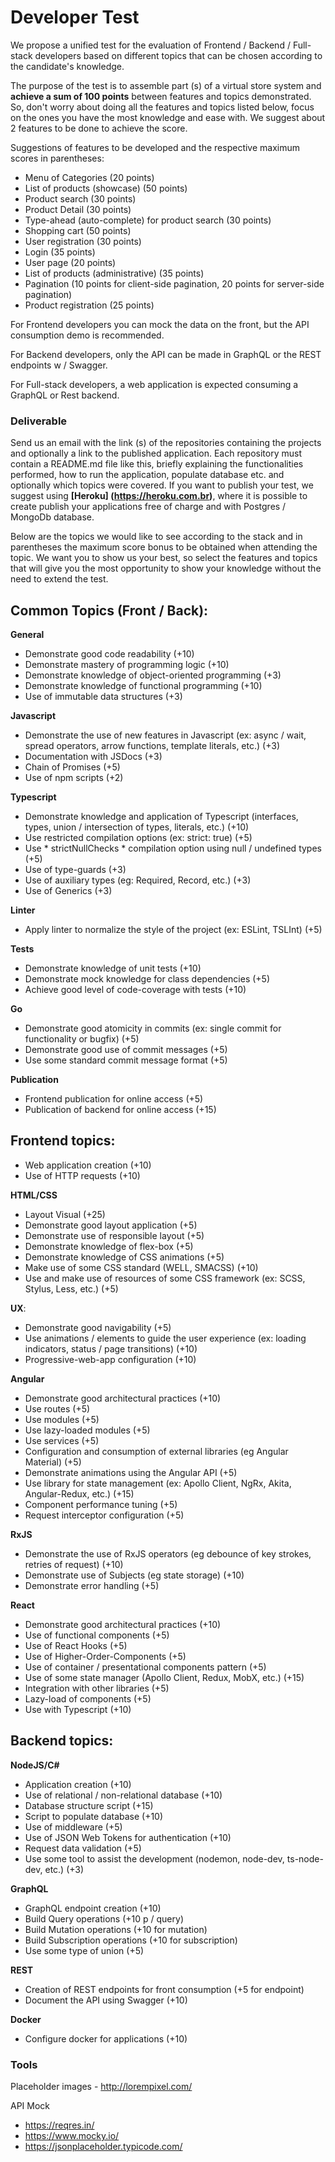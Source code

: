 # Developer Test

We propose a unified test for the evaluation of Frontend / Backend / Full-stack developers based on different topics that can be chosen according to the candidate's knowledge. 

The purpose of the test is to assemble part (s) of a virtual store system and **achieve a sum of 100 points** between features and topics demonstrated. So, don't worry about doing all the features and topics listed below, focus on the ones you have the most knowledge and ease with. We suggest about 2 features to be done to achieve the score.

Suggestions of features to be developed and the respective maximum scores in parentheses:
- Menu of Categories (20 points)
- List of products (showcase) (50 points)
- Product search (30 points)
- Product Detail (30 points)
- Type-ahead (auto-complete) for product search (30 points)
- Shopping cart (50 points)
- User registration (30 points)
- Login (35 points)
- User page (20 points)
- List of products (administrative) (35 points)
- Pagination (10 points for client-side pagination, 20 points for server-side pagination)
- Product registration (25 points)

For Frontend developers you can mock the data on the front, but the API consumption demo is recommended.

For Backend developers, only the API can be made in GraphQL or the REST endpoints w / Swagger.

For Full-stack developers, a web application is expected consuming a GraphQL or Rest backend.

### Deliverable

Send us an email with the link (s) of the repositories containing the projects and optionally a link to the published application. Each repository must contain a README.md file like this, briefly explaining the functionalities performed, how to run the application, populate database etc. and optionally which topics were covered. If you want to publish your test, we suggest using **[Heroku] (https://heroku.com.br)**, where it is possible to create publish your applications free of charge and with Postgres / MongoDb database.

Below are the topics we would like to see according to the stack and in parentheses the maximum score bonus to be obtained when attending the topic. We want you to show us your best, so select the features and topics that will give you the most opportunity to show your knowledge without the need to extend the test.

## Common Topics (Front / Back): 

**General**
- Demonstrate good code readability (+10)
- Demonstrate mastery of programming logic (+10)
- Demonstrate knowledge of object-oriented programming (+3)
- Demonstrate knowledge of functional programming (+10)
- Use of immutable data structures (+3)

**Javascript**
- Demonstrate the use of new features in Javascript (ex: async / wait, spread operators, arrow functions, template literals, etc.) (+3)
- Documentation with JSDocs (+3)
- Chain of Promises (+5)
- Use of npm scripts (+2)

**Typescript**
- Demonstrate knowledge and application of Typescript (interfaces, types, union / intersection of types, literals, etc.) (+10)
- Use restricted compilation options (ex: strict: true) (+5)
- Use * strictNullChecks * compilation option using null / undefined types (+5)
- Use of type-guards (+3)
- Use of auxiliary types (eg: Required, Record, etc.) (+3)
- Use of Generics (+3)

**Linter**
- Apply linter to normalize the style of the project (ex: ESLint, TSLInt) (+5)

**Tests**
- Demonstrate knowledge of unit tests (+10)
- Demonstrate mock knowledge for class dependencies (+5)
- Achieve good level of code-coverage with tests (+10)

**Go**
- Demonstrate good atomicity in commits (ex: single commit for functionality or bugfix) (+5)
- Demonstrate good use of commit messages (+5)
- Use some standard commit message format (+5)

**Publication**
- Frontend publication for online access (+5)
- Publication of backend for online access (+15)

## Frontend topics: 
- Web application creation (+10)
- Use of HTTP requests (+10)

**HTML/CSS**
- Layout Visual (+25)
- Demonstrate good layout application (+5)
- Demonstrate use of responsible layout (+5)
- Demonstrate knowledge of flex-box (+5)
- Demonstrate knowledge of CSS animations (+5)
- Make use of some CSS standard (WELL, SMACSS) (+10)
- Use and make use of resources of some CSS framework (ex: SCSS, Stylus, Less, etc.) (+5)

**UX**: 
- Demonstrate good navigability (+5)
- Use animations / elements to guide the user experience (ex: loading indicators, status / page transitions) (+10)
- Progressive-web-app configuration (+10)

**Angular**
- Demonstrate good architectural practices (+10)
- Use routes (+5)
- Use modules (+5)
- Use lazy-loaded modules (+5)
- Use services (+5)
- Configuration and consumption of external libraries (eg Angular Material) (+5)
- Demonstrate animations using the Angular API (+5)
- Use library for state management (ex: Apollo Client, NgRx, Akita, Angular-Redux, etc.) (+15)
- Component performance tuning (+5)
- Request interceptor configuration (+5)

**RxJS**
- Demonstrate the use of RxJS operators (eg debounce of key strokes, retries of request) (+10)
- Demonstrate use of Subjects (eg state storage) (+10)
- Demonstrate error handling (+5)

**React**
- Demonstrate good architectural practices (+10)
- Use of functional components (+5)
- Use of React Hooks (+5)
- Use of Higher-Order-Components (+5)
- Use of container / presentational components pattern (+5)
- Use of some state manager (Apollo Client, Redux, MobX, etc.) (+15)
- Integration with other libraries (+5)
- Lazy-load of components (+5)
- Use with Typescript (+10)

## Backend topics:

**NodeJS/C#** 
- Application creation (+10)
- Use of relational / non-relational database (+10)
- Database structure script (+15)
- Script to populate database (+10)
- Use of middleware (+5)
- Use of JSON Web Tokens for authentication (+10)
- Request data validation (+5)
- Use some tool to assist the development (nodemon, node-dev, ts-node-dev, etc.) (+3)

**GraphQL**
- GraphQL endpoint creation (+10)
- Build Query operations (+10 p / query)
- Build Mutation operations (+10 for mutation)
- Build Subscription operations (+10 for subscription)
- Use some type of union (+5)

**REST**
- Creation of REST endpoints for front consumption (+5 for endpoint) 
- Document the API using Swagger (+10)

**Docker**
- Configure docker for applications (+10)


### Tools

Placeholder images - http://lorempixel.com/

API Mock 
- https://reqres.in/
- https://www.mocky.io/
- https://jsonplaceholder.typicode.com/ 

